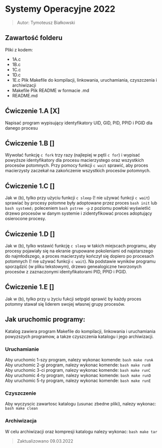 # Systemy Operacyjne 2022
> Autor: Tymoteusz Białkowski

## Zawartość folderu
Pliki z kodem:
 - 1A.c 
 - 1B.c
 - 1C.c
 - 1D.c
 - 1E.c
Plik Makefile do kompilacji, linkowania, uruchamiania, czyszczenia i archiwizacji
 - Makefile
Plik README w formacie .md
 - README.md

## Ćwiczenie 1.A [X]
Napisać program wypisujący identyfikatory UID, GID, PID, PPID i PGID dla danego procesu

## Ćwiczenie 1.B []
Wywołać funkcję ```c fork``` trzy razy (najlepiej w pętli ```c for```) i wypisać powyższe 
identyfikatory dla procesu macierzystego oraz wszystkich procesów potomnych. 
Przy pomocy funkcji ```c wait``` sprawić, aby proces macierzysty zaczekał na zakończenie
wszystkich procesów potomnych.
## Ćwiczenie 1.C []
Jak w (b), tylko przy użyciu funkcji ```c sleep``` (! nie używać funkcji ```c wait```) sprawiać
by procesy potomne były adoptowane przez proces ```bash init``` lub ```bash systemd;``` poleceniem
```bash pstree -p``` z poziomu powłoki wyświetlić drzewo procesów w danym systemie i
zidentyfikować proces adoptujący osierocone procesy.
## Ćwiczenie 1.D []
Jak w (b), tylko wstawić funkcję ```c sleep``` w takich miejscach programu, aby
procesy pojawiały się na ekranie grupowane pokoleniami od najstarszego do
najmłodszego, a proces macierzysty kończył się dopiero po procesach potomnych
(! nie używać funkcji ```c wait```). Na podstawie wyników programu sporządzić 
(w pliku tekstowym), drzewo genealogiczne tworzonych procesów z zaznaczonymi
identyfikatorami PID, PPID i PGID.

## Ćwiczenie 1.E []
Jak w (b), tylko przy u ̇zyciu fukcji setpgid sprawić by każdy proces potomny
stawał się liderem swojej własnej grupy procesów.

## Jak uruchomic programy: 

Katalog zawiera program Makefile do kompilacji, linkowania
i uruchamiania powyzszych programow, a takze czyszczenia katalogu 
i jego archiwizacji.


### Uruchamianie
Aby uruchomic 1-szy program, nalezy wykonac komende:
```bash make runA```
Aby uruchomic 2-gi program, nalezy wykonac komende:
```bash make runB```
Aby uruchomic 3-ci program, nalezy wykonac komende:
```bash make runC```
Aby uruchomic 4-ty program, nalezy wykonac komende:
```bash make runD```
Aby uruchomic 5-ty program, nalezy wykonac komende:
```bash make runE```


### Czyszczenie
Aby wyczyscic zawartosc katalogu (usunac zbedne pliki), nalezy wykonac:
```bash make clean```

### Archiwizacja
W celu archiwizacji oraz kompresji katalogu nalezy wykonac:
```bash make tar```

> Zaktualizowano 09.03.2022